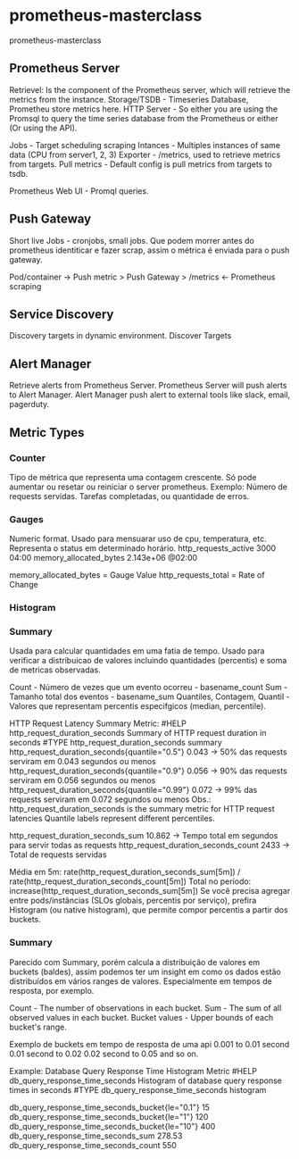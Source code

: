 # prometheus-masterclass
prometheus-masterclass

## Prometheus Server
Retrievel: Is the component of the Prometheus server, which will retrieve the metrics from the instance.
Storage/TSDB - Timeseries Database, Prometheu store metrics here.
HTTP Server - So either you are using the Promsql to query the time series database from the Prometheus or either (Or using the API).

Jobs - Target scheduling scraping
  Intances - Multiples instances of same data (CPU from server1, 2, 3)
Exporter - /metrics, used to retrieve metrics from targets.
Pull metrics - Default config is pull metrics from targets to tsdb.

Prometheus Web UI - Promql queries.

## Push Gateway

Short live Jobs - cronjobs, small jobs. Que podem morrer antes do prometheus identiticar e fazer scrap, assim o métrica é enviada para o push gateway.

Pod/container -> Push metric > Push Gateway > /metrics <- Prometheus scraping

## Service Discovery

Discovery targets in dynamic environment.
Discover Targets

## Alert Manager

Retrieve alerts from Prometheus Server. Prometheus Server will push alerts to Alert Manager.
Alert Manager push alert to external tools like slack, email, pagerduty.

## Metric Types

### Counter
Tipo de métrica que representa uma contagem crescente. Só pode aumentar ou resetar ou reiniciar o server prometheus.
Exemplo: Número de requests servidas. Tarefas completadas, ou quantidade de erros.

### Gauges
Numeric format.  Usado para mensuarar uso de cpu, temperatura, etc. Representa o status em determinado horário.
http_requests_active 3000 04:00
memory_allocated_bytes 2.143e+06 @02:00

memory_allocated_bytes = Gauge Value
http_requests_total = Rate of Change

### Histogram


### Summary
Usada para calcular quantidades em uma fatia de tempo. Usado para verificar a distribuicao de valores incluindo quantidades (percentis) e soma de metricas observadas.

Count - Número de vezes que um evento ocorreu - basename_count
Sum - Tamanho total dos eventos - basename_sum
Quantiles, Contagem, Quantil - Valores que representam percentis especifgicos (median, percentile).

HTTP Request Latency Summary Metric:
#HELP http_request_duration_seconds Summary of HTTP request duration in seconds
#TYPE http_request_duration_seconds summary
http_request_duration_seconds{quantile="0.5"} 0.043 -> 50% das requests serviram em 0.043 segundos ou menos
http_request_duration_seconds{quantile="0.9"} 0.056 -> 90% das requests serviram em 0.056 segundos ou menos
http_request_duration_seconds{quantile="0.99"} 0.072 -> 99% das requests serviram em 0.072 segundos ou menos
Obs.:
  http_request_duration_seconds is the summary metric for HTTP request latencies
  Quantile labels represent different percentiles.

http_request_duration_seconds_sum 10.862 -> Tempo total em segundos para servir todas as requests
http_request_duration_seconds_count 2433 -> Total de requests servidas

Média em 5m: rate(http_request_duration_seconds_sum[5m]) / rate(http_request_duration_seconds_count[5m])
Total no período: increase(http_request_duration_seconds_sum[5m])
Se você precisa agregar entre pods/instâncias (SLOs globais, percentis por serviço), prefira Histogram (ou native histogram), que permite compor percentis a partir dos buckets.

### Summary

Parecido com Summary, porém calcula a distribuição de valores em buckets (baldes), assim podemos ter um insight em como os dados estão distribuídos em vários ranges de valores. Especialmente em tempos de resposta, por exemplo.

Count - The number of observations in each bucket.
Sum - The sum of all observed values in each bucket.
Bucket values - Upper bounds of each bucket's range.

Exemplo de buckets em tempo de resposta de uma api
0.001 to 0.01 second
0.01 second to 0.02
0.02 second to 0.05
and so on.

Example: Database Query Response Time Histogram Metric
#HELP db_query_response_time_seconds Histogram of database query response times in seconds
#TYPE db_query_response_time_seconds histogram

db_query_response_time_seconds_bucket{le="0.1"} 15
db_query_response_time_seconds_bucket{le="1"} 120
db_query_response_time_seconds_bucket{le="10"} 400
db_query_response_time_seconds_sum 278.53
db_query_response_time_seconds_count 550
